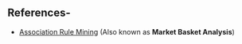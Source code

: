 
## References-
* [Association Rule Mining](http://r-statistics.co/Association-Mining-With-R.html) (Also known as **Market Basket Analysis**)
